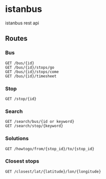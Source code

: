 istanbus
========
istanbus rest api

Routes
-----

### Bus

```
GET /bus/{id}
GET /bus/{id}/stops/go
GET /bus/{id}/stops/come
GET /bus/{id}/timesheet
```

### Stop

```
GET /stop/{id}
```


### Search

```
GET /search/bus/{id or keyword}
GET /search/stop/{keyword}
```


### Solutions
```
GET /howtogo/from/{stop_id}/to/{stop_id}
```


### Closest stops
```
GET /closest/lat/{latitude}/lon/{longitude}
```
